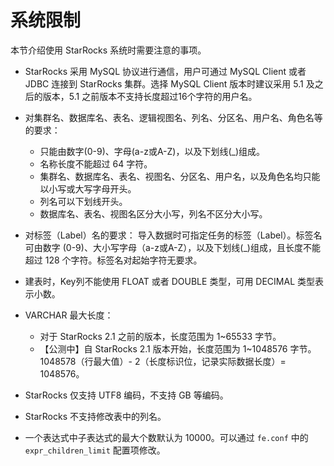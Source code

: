 # 系统限制

本节介绍使用 StarRocks 系统时需要注意的事项。

- StarRocks 采用 MySQL 协议进行通信，用户可通过 MySQL Client 或者 JDBC 连接到 StarRocks 集群。选择 MySQL Client 版本时建议采用 5.1 及之后的版本，5.1 之前版本不支持长度超过16个字符的用户名。

- 对集群名、数据库名、表名、逻辑视图名、列名、分区名、用户名、角色名等的要求：
  - 只能由数字(0-9)、字母(a-z或A-Z)，以及下划线(\_)组成。
  - 名称长度不能超过 64 字符。
  - 集群名、数据库名、表名、视图名、分区名、用户名，以及角色名均只能以小写或大写字母开头。
  - 列名可以下划线开头。
  - 数据库名、表名、视图名区分大小写，列名不区分大小写。

- 对标签（Label）名的要求：
  导入数据时可指定任务的标签（Label）。标签名可由数字 (0-9)、大小写字母（a-z或A-Z），以及下划线(\_)组成，且长度不能超过 128 个字符。标签名对起始字符无要求。
- 建表时，Key列不能使用 FLOAT 或者 DOUBLE 类型，可用 DECIMAL 类型表示小数。
- VARCHAR 最大长度：
  - 对于 StarRocks 2.1 之前的版本，长度范围为 1~65533 字节。
  - 【公测中】自 StarRocks 2.1 版本开始，长度范围为 1~1048576 字节。1048578（行最大值）- 2（长度标识位，记录实际数据长度）= 1048576。
- StarRocks 仅支持 UTF8 编码，不支持 GB 等编码。
- StarRocks 不支持修改表中的列名。
- 一个表达式中子表达式的最大个数默认为 10000。可以通过 `fe.conf` 中的 `expr_children_limit` 配置项修改。

